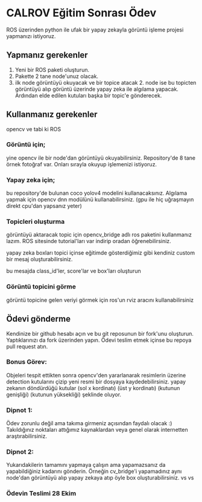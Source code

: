 # **CALROV Eğitim Sonrası Ödev**


ROS üzerinden python ile ufak bir yapay zekayla görüntü işleme projesi yapmanızı istiyoruz. 

## Yapmanız gerekenler

1. Yeni bir ROS paketi oluşturun.
2. Pakette 2 tane node'unuz olacak.
3. ilk node görüntüyü okuyacak ve bir topice atacak 2. node ise bu topicten görüntüyü alıp görüntü üzerinde yapay zeka ile algılama yapacak. Ardından elde edilen kutuları başka bir topic'e gönderecek.


## Kullanmanız gerekenler
opencv ve tabi ki ROS


### Görüntü için;
yine opencv ile bir node'dan görüntüyü okuyabilirsiniz.
Repository'de 8 tane örnek fotoğraf var. Onları sırayla okuyup işlemenizi istiyoruz.


### Yapay zeka için;
bu repository'de bulunan coco yolov4 modelini kullanacaksınız. Algılama yapmak için opencv dnn modülünü kullanabilirsiniz.
(gpu ile hiç uğraşmayın direkt cpu'dan yapsanız yeter)


### Topicleri oluşturma
görüntüyü aktaracak topic için opencv_bridge adlı ros paketini kullanmanız lazım. ROS sitesinde tutorial'ları var indirip oradan öğrenebilirsiniz.

yapay zeka boxları topici içinse eğitimde gösterdiğimiz gibi kendiniz custom bir mesaj oluşturabilirsiniz.

bu mesajda class_id'ler, score'lar ve box'ları oluşturun

### Görüntü topicini görme
görüntü topicine gelen veriyi görmek için ros'un rviz aracını kullanabilirsiniz


## Ödevi gönderme
Kendinize bir github hesabı açın ve bu git reposunun bir fork'unu oluşturun. Yaptıklarınızı da fork üzerinden yapın. Ödevi teslim etmek içinse bu repoya pull request atın.


### Bonus Görev:
Objeleri tespit ettikten sonra opencv'den yararlanarak resimlerin üzerine detection kutularını çizip yeni resmi bir dosyaya kaydedebilirsiniz.
yapay zekanın döndürdüğü kutular (sol x kordinatı) (üst y kordinatı) (kutunun genişliği) (kutunun yüksekliği) şeklinde oluyor.


### Dipnot 1:
Ödev zorunlu değil ama takıma girmeniz açısından faydalı olacak :)
Takıldığınız noktaları attığımız kaynaklardan veya genel olarak internetten araştırabilirsiniz.

### Dipnot 2:
Yukarıdakilerin tamamını yapmaya çalışın ama yapamazsanız da yapabildiğiniz kadarını gönderin.
Örneğin cv_bridge'i yapamadınız aynı node'dan görüntüyü alıp yapay zekaya atıp öyle box oluşturabilirsiniz. vs vs

### Ödevin Teslimi 28 Ekim

